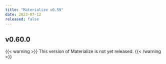 ```yaml
---
title: "Materialize v0.59"
date: 2023-07-12
released: false
---
```


## v0.60.0

{{< warning >}}
This version of Materialize is not yet released.
{{< /warning >}}
